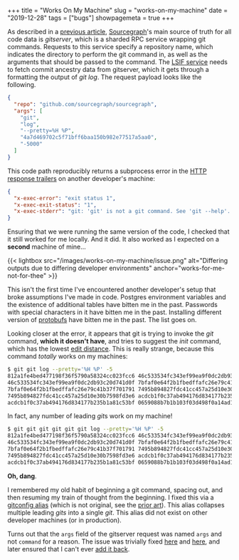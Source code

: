 +++
title = "Works On My Machine"
slug = "works-on-my-machine"
date = "2019-12-28"
tags = ["bugs"]
showpagemeta = true
+++

As described in a [previous article](http://eric-fritz.com/articles/subtle-circular-import-bug/), [Sourcegraph](https://about.sourcegraph.com)'s main source of truth for all code data is *gitserver*, which is a sharded RPC service wrapping git commands. Requests to this service specify a repository name, which indicates the directory to perform the git command in, as well as the arguments that should be passed to the command. The [LSIF service](https://github.com/efritz/sourcegraph/blob/2f36af2a439722ac43fa05da6972e5ed4cf1fa76/lsif) needs to fetch commit ancestry data from gitserver, which it gets through a formatting the output of *git log*. The request payload looks like the following.

```json
{
  "repo": "github.com/sourcegraph/sourcegraph",
  "args": [
    "git",
    "log",
    "--pretty=%H %P",
    "4a7d469702c5f71bff6baa150b982e77517a5aa0",
    "-5000"
  ]
}
```

This code path reproducibly returns a subprocess error in the [HTTP response trailers](https://developer.mozilla.org/en-US/docs/Web/HTTP/Headers/Trailer) on another developer's machine:

```json
{
  "x-exec-error": "exit status 1",
  "x-exec-exit-status": "1",
  "x-exec-stderr": "git: 'git' is not a git command. See 'git --help'.  The most similar command is \tinit"
}
```

Ensuring that we were running the same version of the code, I checked that it still worked for me locally. And it did. It also worked as I expected on a **second** machine of mine...

{{< lightbox
  src="/images/works-on-my-machine/issue.png"
  alt="Differing outputs due to differing developer environments"
  anchor="works-for-me-not-for-thee" >}}

This isn't the first time I've encountered another developer's setup that broke assumptions I've made in code. Postgres environment variables and the existence of additional tables have bitten me in the past. Passwords with special characters in it have bitten me in the past. Installing different version of [protobufs](https://developers.google.com/protocol-buffers) have bitten me in the past. The list goes on.

Looking closer at the error, it appears that git is trying to invoke the *git* command, **which it doesn't have**, and tries to suggest the *init* command, which has the lowest [edit distance](https://en.wikipedia.org/wiki/Edit_distance). This is really strange, because this command *totally* works on my machines:

```bash
$ git git log --pretty='%H %P' -5
812a1fe4bed477198f36f5790a58324cc023fcc6 46c533534fc343ef99ea9f0dc2db93c20d741d0f
46c533534fc343ef99ea9f0dc2db93c20d741d0f 7bfaf0e64f2b1fbedffafc26e79c41b37f701791
7bfaf0e64f2b1fbedffafc26e79c41b37f701791 7495b894827fdc41cc457a25d10e30b7598fd3e6
7495b894827fdc41cc457a25d10e30b7598fd3e6 acdcb1f0c37ab494176d834177b235b1a81c53bf
acdcb1f0c37ab494176d834177b235b1a81c53bf 0659088b7b1b103f03d498f0a14ad1e57d95f80d
```

In fact, any number of leading *git*s work on my machine!

```bash
$ git git git git git git log --pretty='%H %P' -5
812a1fe4bed477198f36f5790a58324cc023fcc6 46c533534fc343ef99ea9f0dc2db93c20d741d0f
46c533534fc343ef99ea9f0dc2db93c20d741d0f 7bfaf0e64f2b1fbedffafc26e79c41b37f701791
7bfaf0e64f2b1fbedffafc26e79c41b37f701791 7495b894827fdc41cc457a25d10e30b7598fd3e6
7495b894827fdc41cc457a25d10e30b7598fd3e6 acdcb1f0c37ab494176d834177b235b1a81c53bf
acdcb1f0c37ab494176d834177b235b1a81c53bf 0659088b7b1b103f03d498f0a14ad1e57d95f80d
```

**Oh, dang**.

I remembered my old habit of beginning a git command, spacing out, and then resuming my train of thought from the beginning. I fixed this via a [gitconfig alias](https://github.com/efritz/dotfiles/blob/370c182d553071579f727353c533ce1a13ea00e9/git/gitconfig#L47) (which is not original, see the [prior art](https://github.com/denysdovhan/dotfiles/blob/47f10069cce6448b175921c7deeb0db1ed7e5a11/home/.gitconfig#L30)). This alias collapses multiple leading *gits* into a single *git*. This alias did not exist on other developer machines (or in production).

Turns out that the `args` field of the gitserver request was named `args` and not `command` for a reason. The issue was trivially fixed [here](https://github.com/efritz/sourcegraph/commit/6981238440f3c6177127c7be6d8f8b4d076edd14) and [here](https://github.com/efritz/sourcegraph/commit/91a0eed71b9a58eb9e15d42383ef2f4da3eaeb70), and later ensured that I can't ever [add it back](https://github.com/efritz/sourcegraph/commit/67adefcd5c73c41e681d170969aeb99c912373d3).
